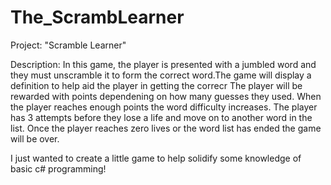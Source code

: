 # The_ScrambLearner
Project: "Scramble Learner"

Description:
In this game, the player is presented with a jumbled word and they must unscramble it to form the
correct word.The game will display a definition to help aid the player in getting the correcr The player will 
be rewarded with points dependening on how many guesses they used. When the player reaches enough points the word 
difficulty increases. The player has 3 attempts before they lose a life and move on to another word in the list. 
Once the player reaches zero lives or the word list has ended the game will be over.

I just wanted to create a little game to help solidify some knowledge of basic c# programming!

